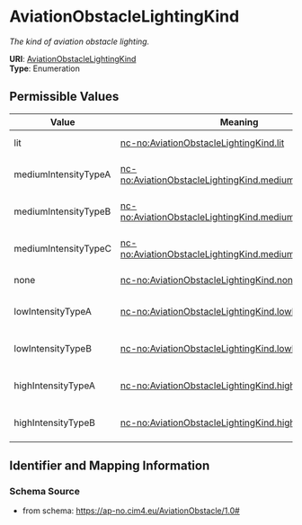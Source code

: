 # AviationObstacleLightingKind




_The kind of aviation obstacle lighting._



**URI**: [AviationObstacleLightingKind](AviationObstacleLightingKind)<br />
**Type**: Enumeration

## Permissible Values

| Value | Meaning | Description |
| --- | --- | --- |
| lit | [nc-no:AviationObstacleLightingKind.lit](https://ap-no.cim4.eu/AviationObstacle/1.0#AviationObstacleLightingKind.lit) | The aviation obstacle lighting is lit |
| mediumIntensityTypeA | [nc-no:AviationObstacleLightingKind.mediumIntensityTypeA](https://ap-no.cim4.eu/AviationObstacle/1.0#AviationObstacleLightingKind.mediumIntensityTypeA) | The aviation obstacle lighting is mediumIntensityTypeA |
| mediumIntensityTypeB | [nc-no:AviationObstacleLightingKind.mediumIntensityTypeB](https://ap-no.cim4.eu/AviationObstacle/1.0#AviationObstacleLightingKind.mediumIntensityTypeB) | The aviation obstacle lighting is mediumIntensityTypeB |
| mediumIntensityTypeC | [nc-no:AviationObstacleLightingKind.mediumIntensityTypeC](https://ap-no.cim4.eu/AviationObstacle/1.0#AviationObstacleLightingKind.mediumIntensityTypeC) | The aviation obstacle lighting is mediumIntensityTypeC |
| none | [nc-no:AviationObstacleLightingKind.none](https://ap-no.cim4.eu/AviationObstacle/1.0#AviationObstacleLightingKind.none) | The aviation obstacle lighting is none |
| lowIntensityTypeA | [nc-no:AviationObstacleLightingKind.lowIntensityTypeA](https://ap-no.cim4.eu/AviationObstacle/1.0#AviationObstacleLightingKind.lowIntensityTypeA) | The aviation obstacle lighting is lowIntensityTypeA |
| lowIntensityTypeB | [nc-no:AviationObstacleLightingKind.lowIntensityTypeB](https://ap-no.cim4.eu/AviationObstacle/1.0#AviationObstacleLightingKind.lowIntensityTypeB) | The aviation obstacle lighting is lowIntensityTypeB |
| highIntensityTypeA | [nc-no:AviationObstacleLightingKind.highIntensityTypeA](https://ap-no.cim4.eu/AviationObstacle/1.0#AviationObstacleLightingKind.highIntensityTypeA) | The aviation obstacle lighting is highIntensityTypeA |
| highIntensityTypeB | [nc-no:AviationObstacleLightingKind.highIntensityTypeB](https://ap-no.cim4.eu/AviationObstacle/1.0#AviationObstacleLightingKind.highIntensityTypeB) | The aviation obstacle lighting is highIntensityTypeB |








## Identifier and Mapping Information







### Schema Source


* from schema: https://ap-no.cim4.eu/AviationObstacle/1.0#




